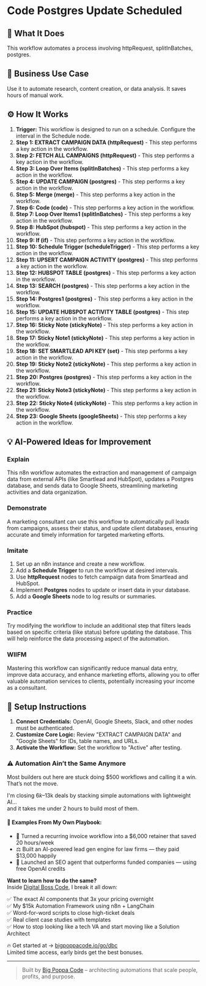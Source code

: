 # Code Postgres Update Scheduled

## 🚀 What It Does
This workflow automates a process involving httpRequest, splitInBatches, postgres.

## 💼 Business Use Case
Use it to automate research, content creation, or data analysis. It saves hours of manual work.

## ⚙️ How It Works
1.  **Trigger:** This workflow is designed to run on a schedule. Configure the interval in the Schedule node.
2. **Step 1: EXTRACT CAMPAIGN DATA (httpRequest)** - This step performs a key action in the workflow.
3. **Step 2: FETCH ALL CAMPAIGNS (httpRequest)** - This step performs a key action in the workflow.
4. **Step 3: Loop Over Items (splitInBatches)** - This step performs a key action in the workflow.
5. **Step 4: UPDATE CAMPAIGN (postgres)** - This step performs a key action in the workflow.
6. **Step 5: Merge (merge)** - This step performs a key action in the workflow.
7. **Step 6: Code (code)** - This step performs a key action in the workflow.
8. **Step 7: Loop Over Items1 (splitInBatches)** - This step performs a key action in the workflow.
9. **Step 8: HubSpot (hubspot)** - This step performs a key action in the workflow.
10. **Step 9: If (if)** - This step performs a key action in the workflow.
11. **Step 10: Schedule Trigger (scheduleTrigger)** - This step performs a key action in the workflow.
12. **Step 11: UPSERT CAMPAIGN ACTIVITY (postgres)** - This step performs a key action in the workflow.
13. **Step 12: HUBSPOT TABLE (postgres)** - This step performs a key action in the workflow.
14. **Step 13: SEARCH (postgres)** - This step performs a key action in the workflow.
15. **Step 14: Postgres1 (postgres)** - This step performs a key action in the workflow.
16. **Step 15: UPDATE HUBSPOT ACTIVITY TABLE (postgres)** - This step performs a key action in the workflow.
17. **Step 16: Sticky Note (stickyNote)** - This step performs a key action in the workflow.
18. **Step 17: Sticky Note1 (stickyNote)** - This step performs a key action in the workflow.
19. **Step 18: SET SMARTLEAD API KEY (set)** - This step performs a key action in the workflow.
20. **Step 19: Sticky Note2 (stickyNote)** - This step performs a key action in the workflow.
21. **Step 20: Postgres (postgres)** - This step performs a key action in the workflow.
22. **Step 21: Sticky Note3 (stickyNote)** - This step performs a key action in the workflow.
23. **Step 22: Sticky Note4 (stickyNote)** - This step performs a key action in the workflow.
24. **Step 23: Google Sheets (googleSheets)** - This step performs a key action in the workflow.

## 💡 AI-Powered Ideas for Improvement
### Explain
This n8n workflow automates the extraction and management of campaign data from external APIs (like Smartlead and HubSpot), updates a Postgres database, and sends data to Google Sheets, streamlining marketing activities and data organization.

### Demonstrate
A marketing consultant can use this workflow to automatically pull leads from campaigns, assess their status, and update client databases, ensuring accurate and timely information for targeted marketing efforts.

### Imitate
1. Set up an n8n instance and create a new workflow.
2. Add a **Schedule Trigger** to run the workflow at desired intervals.
3. Use **httpRequest** nodes to fetch campaign data from Smartlead and HubSpot.
4. Implement **Postgres** nodes to update or insert data in your database.
5. Add a **Google Sheets** node to log results or summaries.

### Practice
Try modifying the workflow to include an additional step that filters leads based on specific criteria (like status) before updating the database. This will help reinforce the data processing aspect of the automation.

### WIIFM
Mastering this workflow can significantly reduce manual data entry, improve data accuracy, and enhance marketing efforts, allowing you to offer valuable automation services to clients, potentially increasing your income as a consultant.

## 🔧 Setup Instructions
1. **Connect Credentials:** OpenAI, Google Sheets, Slack, and other nodes must be authenticated.
2. **Customize Core Logic:** Review "EXTRACT CAMPAIGN DATA" and "Google Sheets" for IDs, table names, and URLs.
3. **Activate the Workflow:** Set the workflow to "Active" after testing.

### ⚠️ Automation Ain’t the Same Anymore

Most builders out here are stuck doing $500 workflows and calling it a win.  
That’s not the move.  

I'm closing $6k–$13k deals by stacking simple automations with lightweight AI...  
and it takes me under 2 hours to build most of them.

#### 🧠 Examples From My Own Playbook:
- 🔁 Turned a recurring invoice workflow into a $6,000 retainer that saved 20 hours/week  
- ⚖️ Built an AI-powered lead gen engine for law firms — they paid $13,000 happily  
- 🚀 Launched an SEO agent that outperforms funded companies — using free OpenAI credits  

**Want to learn how to do the same?**  
Inside [Digital Boss Code](https://bigpoppacode.io/go/dbc), I break it all down:

✅ The exact AI components that 3x your pricing overnight  
✅ My $15k Automation Framework using n8n + LangChain  
✅ Word-for-word scripts to close high-ticket deals  
✅ Real client case studies with templates  
✅ How to stop looking like a tech VA and start moving like a Solution Architect  

🔥 Get started at → [bigpoppacode.io/go/dbc](https://bigpoppacode.io/go/dbc)  
Limited time access, early birds get the best bonuses.

---
> Built by [Big Poppa Code](https://bigpoppacode.io) – architecting automations that scale people, profits, and purpose.
